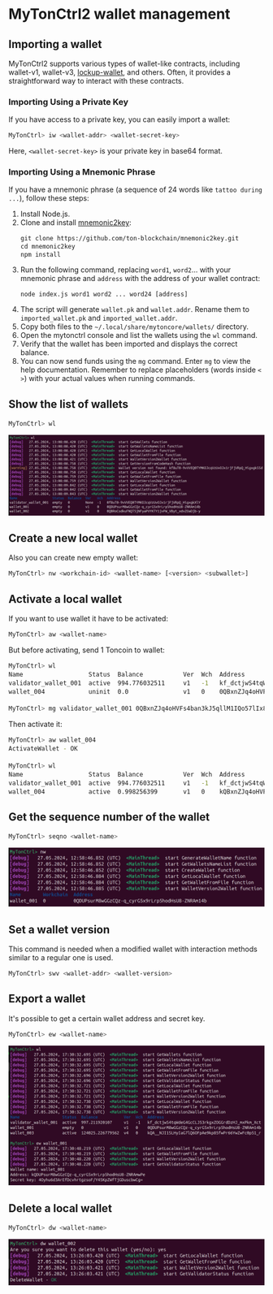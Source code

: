 # MyTonCtrl2 wallet management 

## Importing a wallet

MyTonCtrl2 supports various types of wallet-like contracts, including wallet-v1, wallet-v3, [lockup-wallet](https://github.com/ton-blockchain/lockup-wallet-contract/tree/main/universal), and others. Often, it provides a straightforward way to interact with these contracts.

### Importing Using a Private Key

If you have access to a private key, you can easily import a wallet:

```bash
MyTonCtrl> iw <wallet-addr> <wallet-secret-key>
```

Here, `<wallet-secret-key>` is your private key in base64 format.

### Importing Using a Mnemonic Phrase

If you have a mnemonic phrase (a sequence of 24 words like `tattoo during ...`), follow these steps:

1. Install Node.js.
2. Clone and install [mnemonic2key](https://github.com/ton-blockchain/mnemonic2key):
    ```
    git clone https://github.com/ton-blockchain/mnemonic2key.git
    cd mnemonic2key
    npm install
    ```
3. Run the following command, replacing `word1`, `word2`... with your mnemonic phrase and `address` with the address of your wallet contract:
    ```
    node index.js word1 word2 ... word24 [address]
    ```
4. The script will generate `wallet.pk` and `wallet.addr`. Rename them to `imported_wallet.pk` and `imported_wallet.addr`.
5. Copy both files to the `~/.local/share/mytoncore/wallets/` directory.
6. Open the mytonctrl console and list the wallets using the `wl` command.
7. Verify that the wallet has been imported and displays the correct balance.
8. You can now send funds using the `mg` command. Enter `mg` to view the help documentation.
Remember to replace placeholders (words inside `< >`) with your actual values when running commands.

## Show the list of wallets

```bash
MyTonCtrl> wl
```

![](/docs/img/wl.png)


## Create a new local wallet

Also you can create new empty wallet:

```bash
MyTonCtrl> nw <workchain-id> <wallet-name> [<version> <subwallet>]
```

## Activate a local wallet

If you want to use wallet it have to be activated:

```bash
MyTonCtrl> aw <wallet-name>
```

But before activating, send 1 Toncoin to wallet:

```bash
MyTonCtrl> wl 
Name                  Status  Balance           Ver  Wch  Address                                           
validator_wallet_001  active  994.776032511     v1   -1   kf_dctjwS4tqWdeG4GcCLJ53rkgxZOGGrdDzHJ_mxPkm_Xct  
wallet_004            uninit  0.0               v1   0    0QBxnZJq4oHVFs4ban3kJ5qllM1IQo57lIx8QP69Ue9A6Kbs  

MyTonCtrl> mg validator_wallet_001 0QBxnZJq4oHVFs4ban3kJ5qllM1IQo57lIx8QP69Ue9A6Kbs 1
```

Then activate it:

```bash
MyTonCtrl> aw wallet_004
ActivateWallet - OK

MyTonCtrl> wl 
Name                  Status  Balance           Ver  Wch  Address                                           
validator_wallet_001  active  994.776032511     v1   -1   kf_dctjwS4tqWdeG4GcCLJ53rkgxZOGGrdDzHJ_mxPkm_Xct  
wallet_004            active  0.998256399       v1   0    kQBxnZJq4oHVFs4ban3kJ5qllM1IQo57lIx8QP69Ue9A6Psp
```

## Get the sequence number of the wallet

```bash
MyTonCtrl> seqno <wallet-name>
```

![](/docs/img/nw.png)

## Set a wallet version

This command is needed when a modified wallet with interaction methods similar to a regular one is used.

```bash
MyTonCtrl> swv <wallet-addr> <wallet-version>
```

## Export a wallet

It's possible to get a certain wallet address and secret key.

```bash
MyTonCtrl> ew <wallet-name>
```

![](/docs/img/ew.png)

## Delete a local wallet

```bash
MyTonCtrl> dw <wallet-name>
```

![](/docs/img/dw.png)